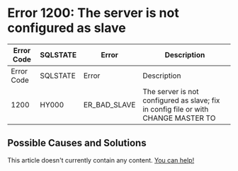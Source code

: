 
# Error 1200: The server is not configured as slave


| Error Code | SQLSTATE | Error | Description |
| --- | --- | --- | --- |
| Error Code | SQLSTATE | Error | Description |
| 1200 | HY000 | ER_BAD_SLAVE | The server is not configured as slave; fix in config file or with CHANGE MASTER TO |




## Possible Causes and Solutions


This article doesn't currently contain any content. [You can help!](/kb/en/writing-and-editing-knowledge-base-articles/)

